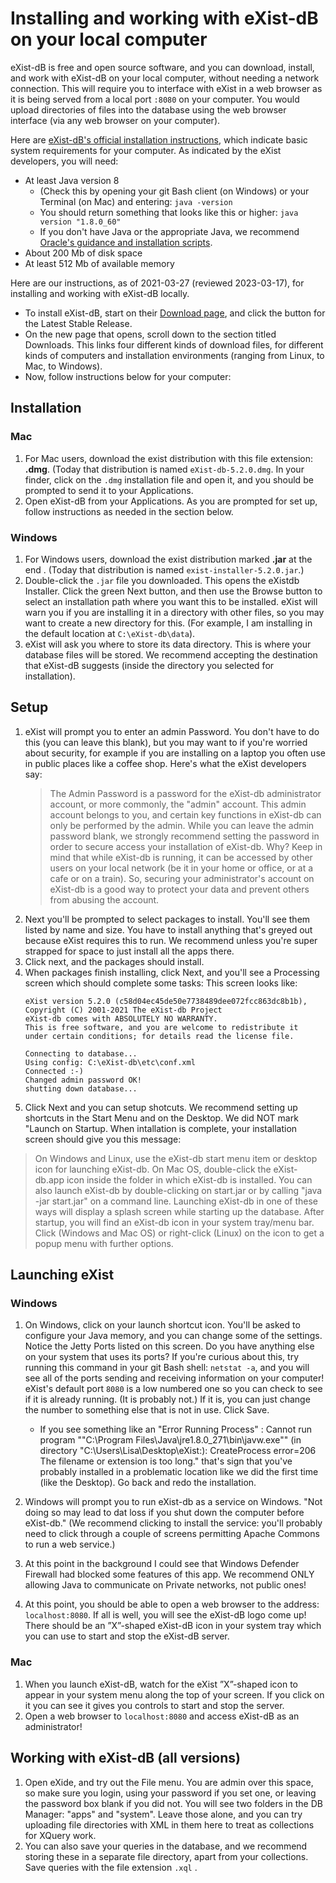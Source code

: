 # Installing and working with eXist-dB on your local computer

eXist-dB is free and open source software, and you can download, install, and work with eXist-dB on your local computer, without needing a network connection. This will require you to interface with eXist in a web browser as it is being served from a local port `:8080` on your computer. You would upload directories of files into the database using the web browser interface (via any web browser on your computer).  

Here are [eXist-dB's official installation instructions](https://exist-db.org/exist/apps/doc/basic-installation), which indicate basic system requirements for your computer. As indicated by the eXist developers, you will need:
* At least Java version 8 
    * (Check this by opening your git Bash client (on Windows) or your Terminal (on Mac) and entering: `java -version`
    * You should return something that looks like this or higher: `java version "1.8.0_60"`
    * If you don't have Java or the appropriate Java, we recommend [Oracle's guidance and installation scripts](https://www.java.com/en/download/help/index_installing.html).
* About 200 Mb of disk space
* At least 512 Mb of available memory

Here are our instructions, as of 2021-03-27 (reviewed 2023-03-17), for installing and working with eXist-dB locally. 

* To install eXist-dB, start on their [Download page](http://exist-db.org/exist/apps/homepage/index.html), and click the button for the Latest Stable Release.
* On the new page that opens, scroll down to the section titled Downloads. This links four different kinds of download files, for different kinds of computers and installation environments (ranging from Linux, to Mac, to Windows).  
* Now, follow instructions below for your computer:

## Installation

### Mac
1. For Mac users, download the exist distribution with this file extension: **.dmg**. (Today that distribution is named `eXist-db-5.2.0.dmg`. In your finder, click on the `.dmg` installation file and open it, and you should be prompted to send it to your Applications. 
1. Open eXist-dB from your Applications. As you are prompted for set up, follow instructions as needed in the section below. 

### Windows
1. For Windows users, download the exist distribution marked **.jar** at the end .  (Today that distribution is named `exist-installer-5.2.0.jar`.)
1.  Double-click the `.jar` file you downloaded.  This opens the eXistdb Installer. Click the green Next button, and then use the Browse button to select an installation path where you want this to be installed. eXist will warn you if you are installing it in a directory with other files, so you may want to create a new directory for this. (For example, I am installing in the default location at `C:\eXist-db\data`).
1. eXist will ask you where to store its data directory. This is where your database files will be stored. We recommend accepting the destination that eXist-dB suggests (inside the directory you selected for installation). 

## Setup
1. eXist will prompt you to enter an admin Password. You don't have to do this (you can leave this blank), but you may want to if you're worried about security, for example if you are installing on a laptop you often use in public places like a coffee shop. Here's what the eXist developers say:
   >The Admin Password is a password for the eXist-db administrator account, or more commonly, the "admin" account. 
This admin account belongs to you, and certain key functions in eXist-db can only be performed by the admin. 
While you can leave the admin password blank, we strongly recommend setting the password in order to secure access your installation of eXist-db. Why? Keep in mind that while eXist-db is running, it can be accessed by other users on your local network (be it in your home or office, or at a cafe or on a train). So, securing your administrator's account on eXist-db is a good way to protect your data and prevent others from abusing the account.
1. Next you'll be prompted to select packages to install. You'll see them listed by name and size. You have to install anything that's greyed out because eXist requires this to run.  We recommend unless you're super strapped for space to just install all the apps there. 
1. Click next, and  the packages should install. 
1. When packages finish installing, click Next, and you'll see a Processing screen which should complete some tasks:  This screen looks like:
   ```
   eXist version 5.2.0 (c58d04ec45de50e7738489dee072fcc863dc8b1b), Copyright (C) 2001-2021 The eXist-db Project
   eXist-db comes with ABSOLUTELY NO WARRANTY.
   This is free software, and you are welcome to redistribute it
   under certain conditions; for details read the license file.

   Connecting to database...
   Using config: C:\eXist-db\etc\conf.xml
   Connected :-)
   Changed admin password OK!
   shutting down database...
   ```
1. Click Next and you can setup shotcuts. We recommend setting up shortcuts in the Start Menu and on the Desktop.  We did NOT mark "Launch on Startup.  When intallation is complete, your installation screen should give you this message: 


>On Windows and Linux, use the eXist-db start menu item or desktop icon for launching eXist-db. On Mac OS, double-click the eXist-db.app icon inside the folder in which eXist-db is installed.
>You can also launch eXist-db by double-clicking on start.jar or by calling "java -jar start.jar" on a command line.
>Launching eXist-db in one of these ways will display a splash screen while starting up the database. After startup, you will find an eXist-db icon in your system tray/menu bar. Click (Windows and Mac OS) or right-click (Linux) on the icon to get a popup menu with further options.

## Launching eXist

### Windows
1. On Windows, click on your launch shortcut icon. You'll be asked to configure your Java memory, and you can change some of the settings. Notice the Jetty Ports listed on this screen. Do you have anything else on your system that uses its ports? If you're curious about this, try running this command in your git Bash shell: `netstat -a`, and you will see all of the ports sending and receiving information on your computer! eXist's default port `8080` is a low numbered one so you can check to see if it is already running. (It is probably not.) If it is, you can just change the number to something else that is not in use. Click Save.

     * If you see something like an "Error Running Process" : Cannot run program ""C:\Program Files\Java\jre1.8.0_271\bin\javw.exe"" (in directory "C:\Users\Lisa\Desktop\eXist:): CreateProcess error=206 The filename or extension is too long." that's  sign that you've probably installed in a problematic location like we did the first time (like the Desktop). Go back and redo the installation. 
1. Windows will prompt you to run eXist-db as a service on Windows. "Not doing so may lead to dat loss if you shut down the computer before eXist-db." (We recommend clicking to install the service: you'll probably need to click through a couple of screens permitting Apache Commons to run a web service.) 
1. At this point in the background I could see that Windows Defender Firewall had blocked some features of this app. We recommend ONLY allowing Java to communicate on Private networks, not public ones! 
1. At this point, you should be able to open a web browser to the address: `localhost:8080`. If all is well, you will see the eXist-dB logo come up! There should be an ”X”-shaped eXist-dB icon in your system tray which you can use to start and stop the eXist-dB server.


### Mac
1. When you launch eXist-dB, watch for the eXist ”X”-shaped icon to appear in your system menu along the top of your screen. If you click on it you can see it gives you controls to start and stop the server. 
1. Open a web browser to `localhost:8080` and access eXist-dB as an administrator! 


## Working with eXist-dB (all versions)
1. Open eXide, and try out the File menu. You are admin over this space, so make sure you login, using your password if you set one, or leaving the password box blank if you did not.  You will see two folders in the DB Manager: "apps" and "system". Leave those alone, and you can try uploading file directories with XML in them here to treat as collections for XQuery work.
1. You can also save your queries in the database, and we recommend storing these in a separate file directory, apart from your collections. Save queries with the file extension `.xql` .
